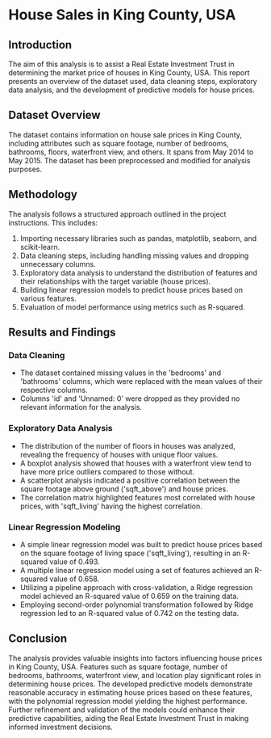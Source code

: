 # House Sales in King County, USA

## Introduction
The aim of this analysis is to assist a Real Estate Investment Trust in determining the market price of houses in King County, USA. This report presents an overview of the dataset used, data cleaning steps, exploratory data analysis, and the development of predictive models for house prices.

## Dataset Overview
The dataset contains information on house sale prices in King County, including attributes such as square footage, number of bedrooms, bathrooms, floors, waterfront view, and others. It spans from May 2014 to May 2015. The dataset has been preprocessed and modified for analysis purposes.

## Methodology
The analysis follows a structured approach outlined in the project instructions. This includes:

1. Importing necessary libraries such as pandas, matplotlib, seaborn, and scikit-learn.
2. Data cleaning steps, including handling missing values and dropping unnecessary columns.
3. Exploratory data analysis to understand the distribution of features and their relationships with the target variable (house prices).
4. Building linear regression models to predict house prices based on various features.
5. Evaluation of model performance using metrics such as R-squared.

## Results and Findings
### Data Cleaning
* The dataset contained missing values in the 'bedrooms' and 'bathrooms' columns, which were replaced with the mean values of their respective columns.
* Columns 'id' and 'Unnamed: 0' were dropped as they provided no relevant information for the analysis.
### Exploratory Data Analysis
* The distribution of the number of floors in houses was analyzed, revealing the frequency of houses with unique floor values.
* A boxplot analysis showed that houses with a waterfront view tend to have more price outliers compared to those without.
* A scatterplot analysis indicated a positive correlation between the square footage above ground ('sqft_above') and house prices.
* The correlation matrix highlighted features most correlated with house prices, with 'sqft_living' having the highest correlation.
### Linear Regression Modeling
* A simple linear regression model was built to predict house prices based on the square footage of living space ('sqft_living'), resulting in an R-squared value of 0.493.
* A multiple linear regression model using a set of features achieved an R-squared value of 0.658.
* Utilizing a pipeline approach with cross-validation, a Ridge regression model achieved an R-squared value of 0.659 on the training data.
* Employing second-order polynomial transformation followed by Ridge regression led to an R-squared value of 0.742 on the testing data.

## Conclusion
The analysis provides valuable insights into factors influencing house prices in King County, USA. Features such as square footage, number of bedrooms, bathrooms, waterfront view, and location play significant roles in determining house prices. The developed predictive models demonstrate reasonable accuracy in estimating house prices based on these features, with the polynomial regression model yielding the highest performance. Further refinement and validation of the models could enhance their predictive capabilities, aiding the Real Estate Investment Trust in making informed investment decisions.